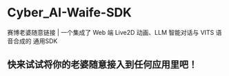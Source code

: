 # Cyber_AI-Waife-SDK
赛博老婆随意链接 | 一个集成了 Web 端 Live2D 动画、LLM 智能对话与 VITS 语音合成的 通用SDK
## 快来试试将你的老婆随意接入到任何应用里吧！
